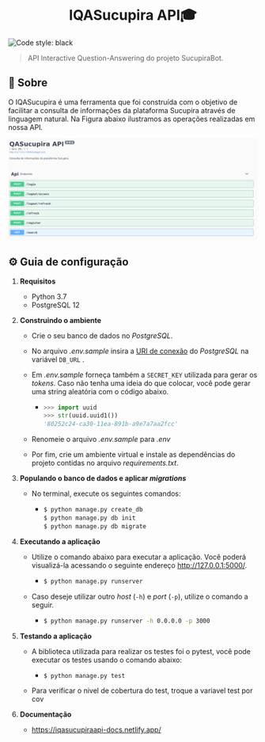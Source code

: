 <h1 align="center">IQASucupira API🎓</h1>

![Code style: black](https://img.shields.io/badge/code%20style-black-000000.svg?style=flat-square)


> API Interactive Question-Answering do projeto SucupiraBot.

## 📖 Sobre

O IQASucupira é uma ferramenta que foi construída com o objetivo de facilitar a consulta de informações da plataforma Sucupira através de linguagem natural. Na Figura abaixo ilustramos as operações realizadas em nossa API.

<img src="QASucupira-API.png" alt="QASucupira API" style="zoom:80%;" />

## ⚙️ Guia de configuração

1. **Requisitos**

   - Python 3.7
   - PostgreSQL 12

2. **Construindo o ambiente**

   - Crie o seu banco de dados no *PostgreSQL*.

   - No arquivo *.env.sample* insira a [URI de conexão](https://www.postgresql.org/docs/current/libpq-connect.html#LIBPQ-CONNSTRING) do *PostgreSQL* na variável `DB_URL` .

   - Em *.env.sample* forneça também a `SECRET_KEY` utilizada para gerar os *tokens*. Caso não tenha uma ideia do que colocar, você pode gerar uma string aleatória com o código abaixo.

     - ```python
       >>> import uuid
       >>> str(uuid.uuid1())
       '80252c24-ca30-11ea-891b-a9e7a7aa2fcc'
       ```

   - Renomeie o arquivo *.env.sample* para *.env*

   - Por fim, crie um ambiente virtual e instale as dependências do projeto contidas no arquivo *requirements.txt*.

3. **Populando o banco de dados e aplicar *migrations***

   - No terminal, execute os seguintes comandos:

     - ```sh
       $ python manage.py create_db
       $ python manage.py db init
       $ python manage.py db migrate
       ```

4. **Executando a aplicação**

   - Utilize o comando abaixo para executar a aplicação. Você poderá  visualizá-la acessando o seguinte endereço http://127.0.0.1:5000/.

     - ```sh
       $ python manage.py runserver
       ```

   - Caso deseje utilizar outro *host* (`-h`) e *port* (`-p`), utilize o comando a seguir.

     - ```sh
       $ python manage.py runserver -h 0.0.0.0 -p 3000
       ```
5. **Testando a aplicação**

   - A biblioteca utilizada para realizar os testes foi o pytest, você pode executar os testes usando o comando abaixo:

     - ```sh
       $ python manage.py test
       ```
   - Para verificar o nivel de cobertura do test, troque a variavel test por cov
6. **Documentação**
   - https://iqasucupiraapi-docs.netlify.app/
